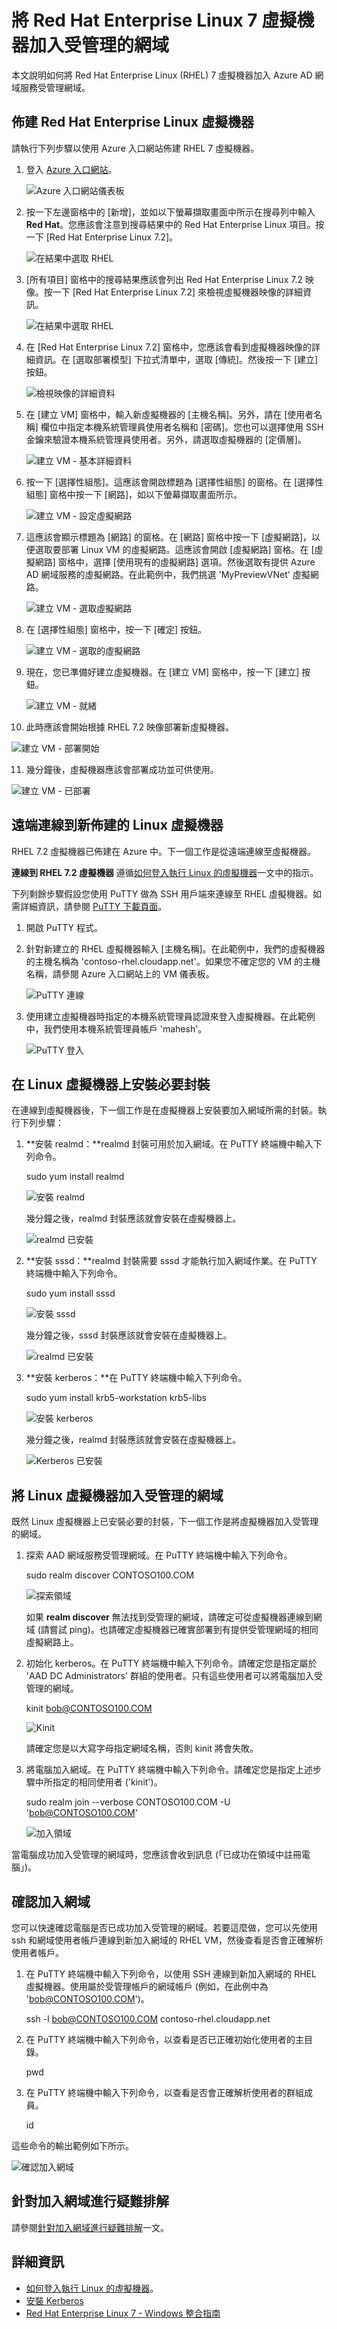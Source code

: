 <properties
	pageTitle="Azure Active Directory 網域服務預覽：管理指南 | Microsoft Azure"
	description="將 Red Hat Enterprise Linux 虛擬機器加入 Azure AD 網域服務"
	services="active-directory-ds"
	documentationCenter=""
	authors="mahesh-unnikrishnan"
	manager="stevenpo"
	editor="curtand"/>

<tags
	ms.service="active-directory-ds"
	ms.workload="identity"
	ms.tgt_pltfrm="na"
	ms.devlang="na"
	ms.topic="article"
	ms.date="07/06/2016"
	ms.author="maheshu"/>

# 將 Red Hat Enterprise Linux 7 虛擬機器加入受管理的網域
本文說明如何將 Red Hat Enterprise Linux (RHEL) 7 虛擬機器加入 Azure AD 網域服務受管理網域。

## 佈建 Red Hat Enterprise Linux 虛擬機器
請執行下列步驟以使用 Azure 入口網站佈建 RHEL 7 虛擬機器。

1. 登入 [Azure 入口網站](https://portal.azure.com)。

    ![Azure 入口網站儀表板](./media/active-directory-domain-services-admin-guide/rhel-join-azure-portal-dashboard.png)

2. 按一下左邊窗格中的 [新增]，並如以下螢幕擷取畫面中所示在搜尋列中輸入 **Red Hat**。您應該會注意到搜尋結果中的 Red Hat Enterprise Linux 項目。按一下 [Red Hat Enterprise Linux 7.2]。

    ![在結果中選取 RHEL](./media/active-directory-domain-services-admin-guide/rhel-join-azure-portal-find-rhel-image.png)

3. [所有項目] 窗格中的搜尋結果應該會列出 Red Hat Enterprise Linux 7.2 映像。按一下 [Red Hat Enterprise Linux 7.2] 來檢視虛擬機器映像的詳細資訊。

    ![在結果中選取 RHEL](./media/active-directory-domain-services-admin-guide/rhel-join-azure-portal-select-rhel-image.png)

4. 在 [Red Hat Enterprise Linux 7.2] 窗格中，您應該會看到虛擬機器映像的詳細資訊。在 [選取部署模型] 下拉式清單中，選取 [傳統]。然後按一下 [建立] 按鈕。

    ![檢視映像的詳細資料](./media/active-directory-domain-services-admin-guide/rhel-join-azure-portal-create-clicked.png)

5. 在 [建立 VM] 窗格中，輸入新虛擬機器的 [主機名稱]。另外，請在 [使用者名稱] 欄位中指定本機系統管理員使用者名稱和 [密碼]。您也可以選擇使用 SSH 金鑰來驗證本機系統管理員使用者。另外，請選取虛擬機器的 [定價層]。

    ![建立 VM - 基本詳細資料](./media/active-directory-domain-services-admin-guide/rhel-join-azure-portal-create-vm-basic-details.png)

6. 按一下 [選擇性組態]。這應該會開啟標題為 [選擇性組態] 的窗格。在 [選擇性組態] 窗格中按一下 [網路]，如以下螢幕擷取畫面所示。

    ![建立 VM - 設定虛擬網路](./media/active-directory-domain-services-admin-guide/rhel-join-azure-portal-create-vm-configure-vnet.png)

7. 這應該會顯示標題為 [網路] 的窗格。在 [網路] 窗格中按一下 [虛擬網路]，以便選取要部署 Linux VM 的虛擬網路。這應該會開啟 [虛擬網路] 窗格。在 [虛擬網路] 窗格中，選擇 [使用現有的虛擬網路] 選項。然後選取有提供 Azure AD 網域服務的虛擬網路。在此範例中，我們挑選 'MyPreviewVNet' 虛擬網路。

    ![建立 VM - 選取虛擬網路](./media/active-directory-domain-services-admin-guide/rhel-join-azure-portal-create-vm-select-vnet.png)

8. 在 [選擇性組態] 窗格中，按一下 [確定] 按鈕。

    ![建立 VM - 選取的虛擬網路](./media/active-directory-domain-services-admin-guide/rhel-join-azure-portal-create-vm-vnet-selected.png)

9. 現在，您已準備好建立虛擬機器。在 [建立 VM] 窗格中，按一下 [建立] 按鈕。

    ![建立 VM - 就緒](./media/active-directory-domain-services-admin-guide/rhel-join-azure-portal-create-vm.png)

10. 此時應該會開始根據 RHEL 7.2 映像部署新虛擬機器。

  ![建立 VM - 部署開始](./media/active-directory-domain-services-admin-guide/rhel-join-azure-portal-create-vm-deployment-started.png)

11. 幾分鐘後，虛擬機器應該會部署成功並可供使用。

  ![建立 VM - 已部署](./media/active-directory-domain-services-admin-guide/rhel-join-azure-portal-create-vm-deployed.png)



## 遠端連線到新佈建的 Linux 虛擬機器
RHEL 7.2 虛擬機器已佈建在 Azure 中。下一個工作是從遠端連線至虛擬機器。

**連線到 RHEL 7.2 虛擬機器** 遵循[如何登入執行 Linux 的虛擬機器](../virtual-machines/virtual-machines-linux-mac-create-ssh-keys.md)一文中的指示。

下列剩餘步驟假設您使用 PuTTY 做為 SSH 用戶端來連線至 RHEL 虛擬機器。如需詳細資訊，請參閱 [PuTTY 下載頁面](http://www.chiark.greenend.org.uk/~sgtatham/putty/download.html)。

1. 開啟 PuTTY 程式。

2. 針對新建立的 RHEL 虛擬機器輸入 [主機名稱]。在此範例中，我們的虛擬機器的主機名稱為 'contoso-rhel.cloudapp.net'。如果您不確定您的 VM 的主機名稱，請參閱 Azure 入口網站上的 VM 儀表板。

    ![PuTTY 連線](./media/active-directory-domain-services-admin-guide/rhel-join-azure-portal-putty-connect.png)

3. 使用建立虛擬機器時指定的本機系統管理員認證來登入虛擬機器。在此範例中，我們使用本機系統管理員帳戶 'mahesh'。

    ![PuTTY 登入](./media/active-directory-domain-services-admin-guide/rhel-join-azure-portal-putty-login.png)


## 在 Linux 虛擬機器上安裝必要封裝
在連線到虛擬機器後，下一個工作是在虛擬機器上安裝要加入網域所需的封裝。執行下列步驟：

1. **安裝 realmd：**realmd 封裝可用於加入網域。在 PuTTY 終端機中輸入下列命令。

    sudo yum install realmd

    ![安裝 realmd](./media/active-directory-domain-services-admin-guide/rhel-join-azure-portal-putty-install-realmd.png)

    幾分鐘之後，realmd 封裝應該就會安裝在虛擬機器上。

    ![realmd 已安裝](./media/active-directory-domain-services-admin-guide/rhel-join-azure-portal-putty-realmd-installed.png)

3. **安裝 sssd：**realmd 封裝需要 sssd 才能執行加入網域作業。在 PuTTY 終端機中輸入下列命令。

    sudo yum install sssd

	![安裝 sssd](./media/active-directory-domain-services-admin-guide/rhel-join-azure-portal-putty-install-sssd.png)

    幾分鐘之後，sssd 封裝應該就會安裝在虛擬機器上。

    ![realmd 已安裝](./media/active-directory-domain-services-admin-guide/rhel-join-azure-portal-putty-sssd-installed.png)

4. **安裝 kerberos：**在 PuTTY 終端機中輸入下列命令。

    sudo yum install krb5-workstation krb5-libs

	![安裝 kerberos](./media/active-directory-domain-services-admin-guide/rhel-join-azure-portal-putty-install-kerberos.png)

	幾分鐘之後，realmd 封裝應該就會安裝在虛擬機器上。

	![Kerberos 已安裝](./media/active-directory-domain-services-admin-guide/rhel-join-azure-portal-putty-kerberos-installed.png)


## 將 Linux 虛擬機器加入受管理的網域
既然 Linux 虛擬機器上已安裝必要的封裝，下一個工作是將虛擬機器加入受管理的網域。

1. 探索 AAD 網域服務受管理網域。在 PuTTY 終端機中輸入下列命令。

    sudo realm discover CONTOSO100.COM

	![探索領域](./media/active-directory-domain-services-admin-guide/rhel-join-azure-portal-putty-realmd-discover.png)

	如果 **realm discover** 無法找到受管理的網域，請確定可從虛擬機器連線到網域 (請嘗試 ping)。也請確定虛擬機器已確實部署到有提供受管理網域的相同虛擬網路上。

2. 初始化 kerberos。在 PuTTY 終端機中輸入下列命令。請確定您是指定屬於 'AAD DC Administrators' 群組的使用者。只有這些使用者可以將電腦加入受管理的網域。

    kinit bob@CONTOSO100.COM

    ![Kinit](./media/active-directory-domain-services-admin-guide/rhel-join-azure-portal-putty-kinit.png)

    請確定您是以大寫字母指定網域名稱，否則 kinit 將會失敗。

3. 將電腦加入網域。在 PuTTY 終端機中輸入下列命令。請確定您是指定上述步驟中所指定的相同使用者 ('kinit')。

    sudo realm join --verbose CONTOSO100.COM -U 'bob@CONTOSO100.COM'

	![加入領域](./media/active-directory-domain-services-admin-guide/rhel-join-azure-portal-putty-realmd-join.png)

當電腦成功加入受管理的網域時，您應該會收到訊息 (「已成功在領域中註冊電腦」)。


## 確認加入網域
您可以快速確認電腦是否已成功加入受管理的網域。若要這麼做，您可以先使用 ssh 和網域使用者帳戶連線到新加入網域的 RHEL VM，然後查看是否會正確解析使用者帳戶。

1. 在 PuTTY 終端機中輸入下列命令，以使用 SSH 連線到新加入網域的 RHEL 虛擬機器。使用屬於受管理帳戶的網域帳戶 (例如，在此例中為 'bob@CONTOSO100.COM')。

    ssh -l bob@CONTOSO100.COM contoso-rhel.cloudapp.net

2. 在 PuTTY 終端機中輸入下列命令，以查看是否已正確初始化使用者的主目錄。

	pwd

3. 在 PuTTY 終端機中輸入下列命令，以查看是否會正確解析使用者的群組成員。

    id

這些命令的輸出範例如下所示。

![確認加入網域](./media/active-directory-domain-services-admin-guide/rhel-join-azure-portal-putty-verify-domain-join.png)


## 針對加入網域進行疑難排解
請參閱[針對加入網域進行疑難排解](active-directory-ds-admin-guide-join-windows-vm.md#troubleshooting-domain-join)一文。


## 詳細資訊
- [如何登入執行 Linux 的虛擬機器](../virtual-machines/virtual-machines-linux-mac-create-ssh-keys.md)。
- [安裝 Kerberos](https://access.redhat.com/documentation/zh-TW/Red_Hat_Enterprise_Linux/6/html/Managing_Smart_Cards/installing-kerberos.html)
- [Red Hat Enterprise Linux 7 - Windows 整合指南](https://access.redhat.com/documentation/zh-TW/Red_Hat_Enterprise_Linux/7/html/Windows_Integration_Guide/index.html)

<!---HONumber=AcomDC_0824_2016-->
